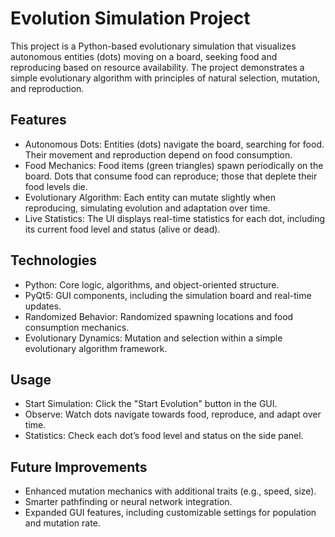 <h1>Evolution Simulation Project</h1>
This project is a Python-based evolutionary simulation that visualizes autonomous entities (dots) moving on a board, seeking food and reproducing based on resource availability. The project demonstrates a simple evolutionary algorithm with principles of natural selection, mutation, and reproduction.

<h2>Features</h2>
<ul>
  <li>Autonomous Dots: Entities (dots) navigate the board, searching for food. Their movement and reproduction depend on food consumption.</li>
  <li>Food Mechanics: Food items (green triangles) spawn periodically on the board. Dots that consume food can reproduce; those that deplete their food levels die.</li>
  <li>Evolutionary Algorithm: Each entity can mutate slightly when reproducing, simulating evolution and adaptation over time.</li>
  <li>Live Statistics: The UI displays real-time statistics for each dot, including its current food level and status (alive or dead).</li>
</ul>
<h2>Technologies</h2>
<ul>
<li>Python: Core logic, algorithms, and object-oriented structure.</li>
<li>PyQt5: GUI components, including the simulation board and real-time updates.</li>
<li>Randomized Behavior: Randomized spawning locations and food consumption mechanics.</li>
<li>Evolutionary Dynamics: Mutation and selection within a simple evolutionary algorithm framework.</li>
</ul>
<h2>Usage</h2>
<ul>
<li>Start Simulation: Click the "Start Evolution" button in the GUI.</li>
<li>Observe: Watch dots navigate towards food, reproduce, and adapt over time.</li>
<li>Statistics: Check each dot’s food level and status on the side panel.</li>
</ul>
<h2>Future Improvements</h2>
<ul>
<li>Enhanced mutation mechanics with additional traits (e.g., speed, size).</li>
<li>Smarter pathfinding or neural network integration.</li>
<li>Expanded GUI features, including customizable settings for population and mutation rate.</li>
</ul>
